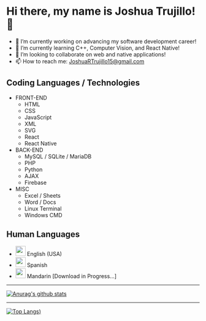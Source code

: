 # Hi there, my name is Joshua Trujillo! 👋

- 🔭 I’m currently working on advancing my software development career!
- 🌱 I’m currently learning C++, Computer Vision, and React Native!
- 👯 I’m looking to collaborate on web and native applications!
- 📫 How to reach me: JoshuaRTrujillo15@gmail.com

## Coding Languages / Technologies

- FRONT-END
  - HTML
  - CSS
  - JavaScript
  - XML
  - SVG
  - React
  - React Native
- BACK-END
  - MySQL / SQLite / MariaDB
  - PHP
  - Python
  - AJAX
  - Firebase
- MISC
  - Excel / Sheets
  - Word / Docs
  - Linux Terminal
  - Windows CMD
  

## Human Languages

- <img width="26px" src="https://img.icons8.com/cute-clipart/64/000000/usa.png"/> English (USA)
- <img width="26px" src="https://img.icons8.com/cute-clipart/64/000000/spain-2.png"/> Spanish
- <img width="26px" src="https://img.icons8.com/cute-clipart/64/000000/china.png"/> Mandarin [Download in Progress...]

---

[![Anurag's github stats](https://github-readme-stats.vercel.app/api?username=JoshuaTrujillo15&count_private=true&show_icons=true&title_color=ffffff&text_color=ffffff&icon_color=ffffff&bg_color=45,6d17cb,2876f9)](https://github.com/anuraghazra/github-readme-stats)

---

[![Top Langs](https://github-readme-stats.vercel.app/api/top-langs/?username=JoshuaTrujillo15&title_color=ffffff&text_color=ffffff&icon_color=ffffff&bg_color=45,6d17cb,2876f9))](https://github.com/anuraghazra/github-readme-stats)
